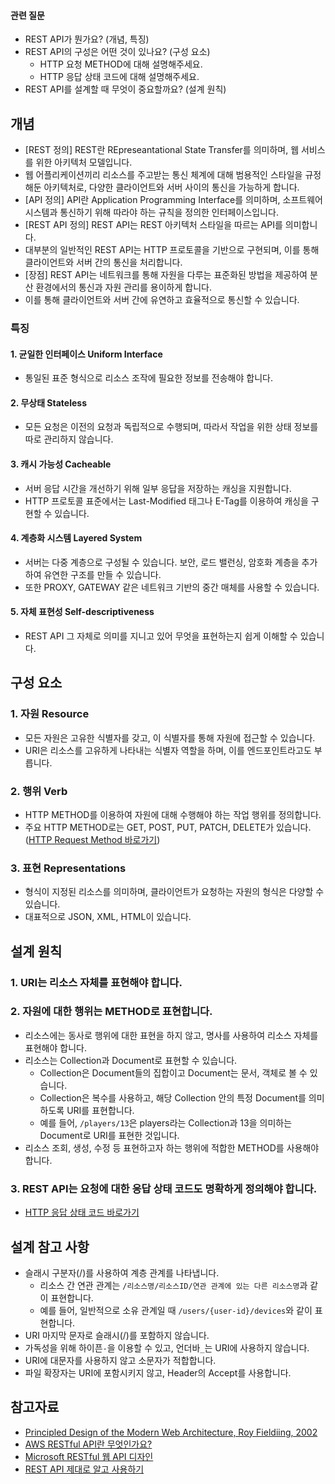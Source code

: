 #### 관련 질문
- REST API가 뭔가요? (개념, 특징)
- REST API의 구성은 어떤 것이 있나요? (구성 요소)
	- HTTP 요청 METHOD에 대해 설명해주세요.
	- HTTP 응답 상태 코드에 대해 설명해주세요.
- REST API를 설계할 때 무엇이 중요할까요? (설계 원칙)

## 개념
- [REST 정의] REST란 REpreseantational State Transfer를 의미하며, 웹 서비스를 위한 아키텍처 모델입니다.
- 웹 어플리케이션끼리 리소스를 주고받는 통신 체계에 대해 범용적인 스타일을 규정해둔 아키텍처로, 다양한 클라이언트와 서버 사이의 통신을 가능하게 합니다.
- [API 정의] API란 Application Programming Interface를 의미하며, 소프트웨어 시스템과 통신하기 위해 따라야 하는 규칙을 정의한 인터페이스입니다.
- [REST API 정의] REST API는 REST 아키텍처 스타일을 따르는 API를 의미합니다. 
- 대부분의 일반적인 REST API는 HTTP 프로토콜을 기반으로 구현되며, 이를 통해 클라이언트와 서버 간의 통신을 처리합니다.
- [장점] REST API는 네트워크를 통해 자원을 다루는 표준화된 방법을 제공하여 분산 환경에서의 통신과 자원 관리를 용이하게 합니다.
- 이를 통해 클라이언트와 서버 간에 유연하고 효율적으로 통신할 수 있습니다.

### 특징
#### 1. 균일한 인터페이스 Uniform Interface
- 통일된 표준 형식으로 리소스 조작에 필요한 정보를 전송해야 합니다.
#### 2. 무상태 Stateless
- 모든 요청은 이전의 요청과 독립적으로 수행되며, 따라서 작업을 위한 상태 정보를 따로 관리하지 않습니다.
#### 3. 캐시 가능성 Cacheable
- 서버 응답 시간을 개선하기 위해 일부 응답을 저장하는 캐싱을 지원합니다.
- HTTP 프로토콜 표준에서는 Last-Modified 태그나 E-Tag를 이용하여 캐싱을 구현할 수 있습니다.
#### 4. 계층화 시스템 Layered System
- 서버는 다중 계층으로 구성될 수 있습니다. 보안, 로드 밸런싱, 암호화 계층을 추가하여 유연한 구조를 만들 수 있습니다. 
- 또한 PROXY, GATEWAY 같은 네트워크 기반의 중간 매체를 사용할 수 있습니다.
#### 5. 자체 표현성 Self-descriptiveness
- REST API 그 자체로 의미를 지니고 있어 무엇을 표현하는지 쉽게 이해할 수 있습니다.

## 구성 요소

### 1. 자원 Resource
- 모든 자원은 고유한 식별자를 갖고, 이 식별자를 통해 자원에 접근할 수 있습니다.
- URI은 리소스를 고유하게 나타내는 식별자 역할을 하며, 이를 엔드포인트라고도 부릅니다.

### 2. 행위 Verb
- HTTP METHOD를 이용하여 자원에 대해 수행해야 하는 작업 행위를 정의합니다.
- 주요 HTTP METHOD로는 GET, POST, PUT, PATCH, DELETE가 있습니다. ([HTTP Request Method 바로가기]())

### 3. 표현 Representations
- 형식이 지정된 리소스를 의미하며, 클라이언트가 요청하는 자원의 형식은 다양할 수 있습니다.
- 대표적으로 JSON, XML, HTML이 있습니다.

## 설계 원칙

### 1. URI는 리소스 자체를 표현해야 합니다.
### 2. 자원에 대한 행위는 METHOD로 표현합니다.
- 리소스에는 동사로 행위에 대한 표현을 하지 않고, 명사를 사용하여 리소스 자체를 표현해야 합니다.
- 리소스는 Collection과 Document로 표현할 수 있습니다. 
	- Collection은 Document들의 집합이고 Document는 문서, 객체로 볼 수 있습니다.
	- Collection은 복수를 사용하고, 해당 Collection 안의 특정 Document를 의미하도록 URI를 표현합니다.
	- 예를 들어, `/players/13`은 players라는 Collection과 13을 의미하는 Document로 URI를 표현한 것입니다.
- 리소스 조회, 생성, 수정 등 표현하고자 하는 행위에 적합한 METHOD를 사용해야 합니다.
### 3. REST API는 요청에 대한 응답 상태 코드도 명확하게 정의해야 합니다.
- [HTTP 응답 상태 코드 바로가기]()

## 설계 참고 사항

- 슬래시 구분자(/)를 사용하여 계층 관계를 나타냅니다.
	- 리소스 간 연관 관계는 `/리소스명/리소스ID/연관 관계에 있는 다른 리소스명`과 같이 표현합니다.
	- 예를 들어, 일반적으로 소유 관계일 때 `/users/{user-id}/devices`와 같이 표현합니다.
- URI 마지막 문자로 슬래시(/)를 포함하지 않습니다.
- 가독성을 위해 하이픈`-`을 이용할 수 있고, 언더바`_`는 URI에 사용하지 않습니다.
- URI에 대문자를 사용하지 않고 소문자가 적합합니다.
- 파일 확장자는 URI에 포함시키지 않고, Header의 Accept를 사용합니다.

## 참고자료
- [Principled Design of the Modern Web Architecture, Roy Fieldiing, 2002](https://ics.uci.edu/~taylor/documents/2002-REST-TOIT.pdf)
- [AWS RESTful API란 무엇인가요?](https://aws.amazon.com/ko/what-is/restful-api/)
- [Microsoft RESTful 웹 API 디자인](https://learn.microsoft.com/ko-kr/azure/architecture/best-practices/api-design?fbclid=IwAR3TZPok-d2vsIwMyguAGAzfJS8LK5qITS9a2PE5YeaJBtNsUCrtiFDfg74)
- [REST API 제대로 알고 사용하기](https://meetup.nhncloud.com/posts/92)